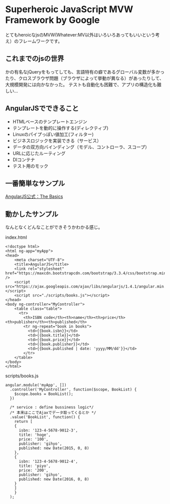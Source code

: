 # Superheroic JavaScript MVW Framework by Google
とてもheroicなjsのMVW(Whatever:MV以外はいろいろあってもいいという考え）のフレームワークです。

## これまでのjsの世界
かの有名なjQueryをもってしても、言語特有の癖であるグローバル変数が多かったり、クロスブラウザ問題（ブラウザによって挙動が異なる）があったりして、大規模開発には向かなかった。
テストも自動化も困難で、アプリの構造化も難しい...

## AngularJSでできること
* HTMLベースのテンプレートエンジン
* テンプレートを動的に操作する(ディレクティブ)
* Linuxのパイプっぽい値加工(フィルター)
* ビジネスロジックを実装できる（サービス）
* データの双方向バインディング（モデル、コントローラ、スコープ）
* URLに応じたルーティング
* DIコンテナ
* テスト用のモック

## 一番簡単なサンプル

[AngularJS公式：The Basics](https://angularjs.org/)

## 動かしたサンプル
なんとなくどんなことができそうかわかる感じ。

index.html
```
<!doctype html>
<html ng-app="myApp">
<head>
    <meta charset="UTF-8">
    <title>AngularJS</title>
    <link rel="stylesheet" href="https://maxcdn.bootstrapcdn.com/bootstrap/3.3.4/css/bootstrap.min.css" />
    <script src="https://ajax.googleapis.com/ajax/libs/angularjs/1.4.1/angular.min.js"></script>
    <script src="./scripts/books.js"></script>
</head>
<body ng-controller="MyController">
    <table class="table">
      <tr>
        <th>ISBN code</th><th>name</th><th>price</th><th>publisher</th><th>published</th>
        <tr ng-repeat="book in books">
          <td>{{book.isbn}}</td>
          <td>{{book.title}}</td>
          <td>{{book.price}}</td>
          <td>{{book.publisher}}</td>
          <td>{{book.published | date: 'yyyy/MM/dd'}}</td>
        </tr>
    </table>
</body>
</html>
```
scripts/books.js
```
angular.module('myApp', [])
  .controller('MyController', function($scope, BookList) {
    $scope.books = BookList();
  })

  /* service : define bussiness logic*/
  /* 本来はここでAjaxでデータ取ってくるとか */
  .value('BookList', function() {
    return [
    {
      isbn: '123-4-5678-9012-3',
      title: 'hoge',
      price: '100',
      publisher: 'gihyo',
      published: new Date(2015, 0, 8)
    },
    {
      isbn: '123-4-5678-9012-4',
      title: 'piyo',
      price: '200',
      publisher: 'gihyo',
      published: new Date(2016, 0, 8)
    }
    ]
    }
  );

```
